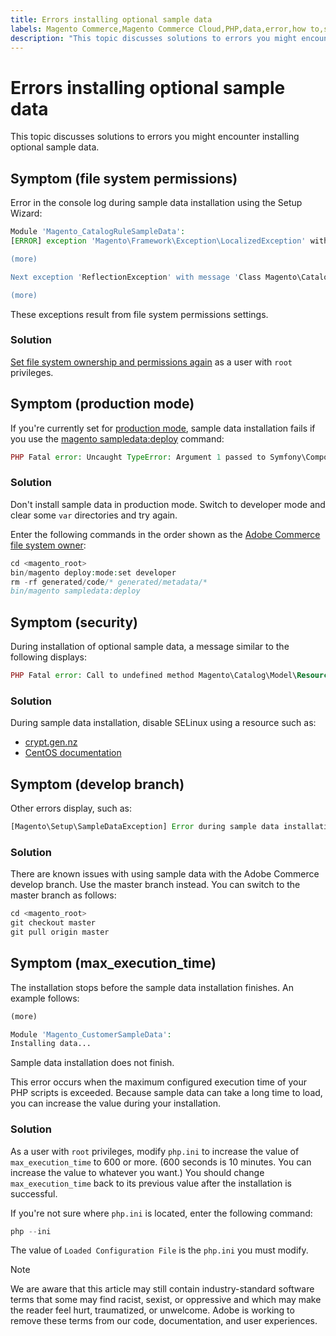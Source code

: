 ```yaml
---
title: Errors installing optional sample data
labels: Magento Commerce,Magento Commerce Cloud,PHP,data,error,how to,sample,setup,wizard,Adobe Commerce,cloud infrastructure
description: "This topic discusses solutions to errors you might encounter installing optional sample data."
---
```


# Errors installing optional sample data

This topic discusses solutions to errors you might encounter installing optional sample data.

## Symptom (file system permissions)

Error in the console log during sample data installation using the Setup Wizard:

```php
Module 'Magento_CatalogRuleSampleData':
[ERROR] exception 'Magento\Framework\Exception\LocalizedException' with message 'Can't create directory /var/www/html/magento2/generated/code/Magento/CatalogRule/Model/.' in /var/www/html/magento2/lib/internal/Magento/Framework/Code/Generator.php:103

(more)

Next exception 'ReflectionException' with message 'Class Magento\CatalogRule\Model\RuleFactory does not exist' in /var/www/html/magento2/lib/internal/Magento/Framework/Code/Reader/ClassReader.php:29

(more)
```

These exceptions result from file system permissions settings.

### Solution

 [Set file system ownership and permissions again](https://devdocs.magento.com/guides/v2.3/config-guide/prod/prod_file-sys-perms.html) as a user with `root` privileges.

## Symptom (production mode)

If you're currently set for [production mode](https://devdocs.magento.com/guides/v2.3/config-guide/bootstrap/magento-modes.html#production-mode), sample data installation fails if you use the [magento sampledata:deploy](https://devdocs.magento.com/guides/v2.3/install-gde/install/cli/install-cli-sample-data-composer.html) command:

```php
PHP Fatal error: Uncaught TypeError: Argument 1 passed to Symfony\Component\Console\Input\ArrayInput::__construct() must be of the type array, object given, called in /<path>/vendor/magento/framework/ObjectManager/Factory/AbstractFactory.php on line 97 and defined in /<path>/vendor/symfony/console/Symfony/Component/Console/Input/ArrayInput.php:37
```

### Solution

Don't install sample data in production mode. Switch to developer mode and clear some `var` directories and try again.

Enter the following commands in the order shown as the [Adobe Commerce file system owner](https://devdocs.magento.com/guides/v2.3/install-gde/prereq/file-sys-perms-over.html):

```php
cd <magento_root>
bin/magento deploy:mode:set developer
rm -rf generated/code/* generated/metadata/*
bin/magento sampledata:deploy
```

## Symptom (security)

During installation of optional sample data, a message similar to the following displays:

```php
PHP Fatal error: Call to undefined method Magento\Catalog\Model\Resource\Product\Interceptor::getWriteConnection() in /var/www/magento2/app/code/Magento/SampleData/Module/Catalog/Setup/Product/Gallery.php on line 144
```

### Solution

During sample data installation, disable SELinux using a resource such as:

* [crypt.gen.nz](http://www.crypt.gen.nz/selinux/disable_selinux.html#DIS2)
* [CentOS documentation](https://docs.centos.org/en-US/docs/)

## Symptom (develop branch)

Other errors display, such as:

```php
[Magento\Setup\SampleDataException] Error during sample data installation: Class Magento\Sales\Model\Service\OrderFactory does not exist
```

### Solution

There are known issues with using sample data with the Adobe Commerce develop branch. Use the master branch instead. You can switch to the master branch as follows:

```php
cd <magento_root>
git checkout master
git pull origin master
```

## Symptom (max_execution_time)

The installation stops before the sample data installation finishes. An example follows:

```php
(more)

Module 'Magento_CustomerSampleData':
Installing data...
```

Sample data installation does not finish.

This error occurs when the maximum configured execution time of your PHP scripts is exceeded. Because sample data can take a long time to load, you can increase the value during your installation.

### Solution

As a user with `root` privileges, modify `php.ini` to increase the value of `max_execution_time` to 600 or more. (600 seconds is 10 minutes. You can increase the value to whatever you want.) You should change `max_execution_time` back to its previous value after the installation is successful.

If you're not sure where `php.ini` is located, enter the following command:

```php
php --ini
```

The value of `Loaded Configuration File` is the `php.ini` you must modify.

>[!NOTE]
>
>We are aware that this article may still contain industry-standard software terms that some may find racist, sexist, or oppressive and which may make the reader feel hurt, traumatized, or unwelcome. Adobe is working to remove these terms from our code, documentation, and user experiences.